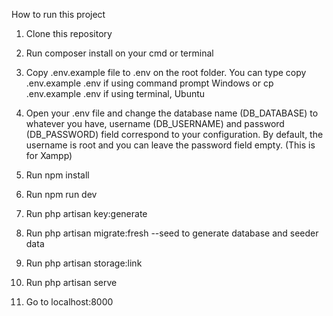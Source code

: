 How to run this project

1. Clone this repository

2. Run composer install on your cmd or terminal

3. Copy .env.example file to .env on the root folder. You can type copy .env.example .env if using command prompt Windows or cp .env.example .env if using terminal, Ubuntu

4. Open your .env file and change the database name (DB_DATABASE) to whatever you have, username (DB_USERNAME) and password (DB_PASSWORD) field correspond to your configuration. By default, the username is root and you can leave the password field empty. (This is for Xampp)

5. Run npm install

6. Run npm run dev

7. Run php artisan key:generate

8. Run php artisan migrate:fresh --seed to generate database and seeder data

9. Run php artisan storage:link

10. Run php artisan serve

11. Go to localhost:8000
